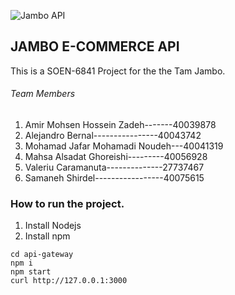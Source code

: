 ![Jambo API](https://trello-attachments.s3.amazonaws.com/5ba912dca09a8d0cb6f52b2e/5bb66c81e7d56c343d5b0b6c/89d053030970723402230df2673d4a8d/proxy_form.png)

## JAMBO E-COMMERCE API

This is a SOEN-6841 Project for the the Tam Jambo.

###### Team Members
1. Amir Mohsen Hossein Zadeh-------40039878
2. Alejandro Bernal----------------40043742
3. Mohamad Jafar Mohamadi Noudeh---40041319
4. Mahsa Alsadat Ghoreishi---------40056928
5. Valeriu Caramanuta--------------27737467
6. Samaneh Shirdel-----------------40075615


### How to run the project.
1. Install Nodejs
1. Install npm
~~~
cd api-gateway
npm i
npm start
curl http://127.0.0.1:3000
~~~